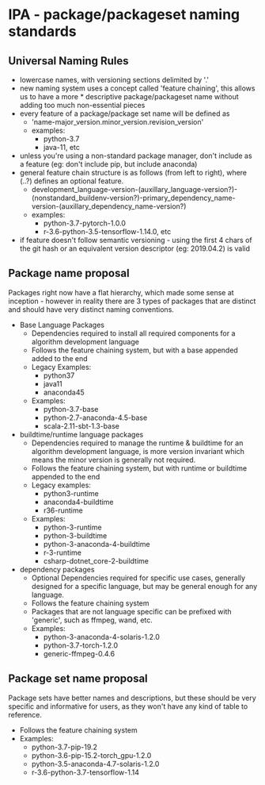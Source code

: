 # IPA - package/packageset naming standards

## Universal Naming Rules

* lowercase names, with versioning sections delimited by '.'
* new naming system uses a concept called 'feature chaining', this allows us to have a more * descriptive package/packageset name without adding too much non-essential pieces
* every feature of a package/package set name will be defined as
    * 'name-major_version.minor_version.revision_version'
    * examples:
        * python-3.7
        * java-11, etc
* unless you're using a non-standard package manager, don't include as a feature (eg: don't include pip, but include anaconda)
* general feature chain structure is as follows (from left to right), where (..?) defines an optional feature.
    * development_language-version-(auxillary_language-version?)-(nonstandard_buildenv-version?)-primary_dependency_name-version-(auxillary_dependency_name-version?)
    * examples:
        * python-3.7-pytorch-1.0.0
        * r-3.6-python-3.5-tensorflow-1.14.0, etc
* if feature doesn't follow semantic versioning - using the first 4 chars of the git hash or an equivalent version descriptor (eg: 2019.04.2) is valid


## Package name proposal

Packages right now have a flat hierarchy, which made some sense at inception - however in reality there are 3 types of packages that are distinct and should have very distinct naming conventions.

* Base Language Packages
    * Dependencies required to install all required components for a algorithm development language
    * Follows the feature chaining system, but with a base appended added to the end
    * Legacy Examples:
        * python37
        * java11
        * anaconda45
    * Examples:
        * python-3.7-base
        * python-2.7-anaconda-4.5-base
        * scala-2.11-sbt-1.3-base
* buildtime/runtime language packages
    * Dependencies required to manage the runtime & buildtime for an algorithm development language, is more version invariant which means the minor version is generally not required.
    * Follows the feature chaining system, but with runtime or buildtime appended to the end
    * Legacy examples:
        * python3-runtime
        * anaconda4-buildtime
        * r36-runtime
    * Examples:
        * python-3-runtime
        * python-3-buildtime
        * python-3-anaconda-4-buildtime
        * r-3-runtime
        * csharp-dotnet_core-2-buildtime
* dependency packages
    * Optional Dependencies required for specific use cases, generally designed for a specific language, but may be general enough for any language.
    * Follows the feature chaining system
    * Packages that are not language specific can be prefixed with 'generic', such as ffmpeg, wand, etc.
    * Examples:
        * python-3-anaconda-4-solaris-1.2.0
        * python-3.7-torch-1.2.0
        * generic-ffmpeg-0.4.6


## Package set name proposal

Package sets have better names and descriptions, but these should be very specific and informative for users, as they won't have any kind of table to reference.

* Follows the feature chaining system
* Examples:
    * python-3.7-pip-19.2
    * python-3.6-pip-15.2-torch_gpu-1.2.0
    * python-3.5-anaconda-4.7-solaris-1.2.0
    * r-3.6-python-3.7-tensorflow-1.14
